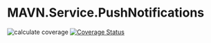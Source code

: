 # MAVN.Service.PushNotifications

![calculate coverage](https://github.com/OpenMAVN/MAVN.Service.PushNotifications/workflows/calculate%20coverage/badge.svg)
[![Coverage Status](https://coveralls.io/repos/github/OpenMAVN/MAVN.Service.PushNotifications/badge.svg?branch=master)](https://coveralls.io/github/OpenMAVN/MAVN.Service.PushNotifications?branch=master)
